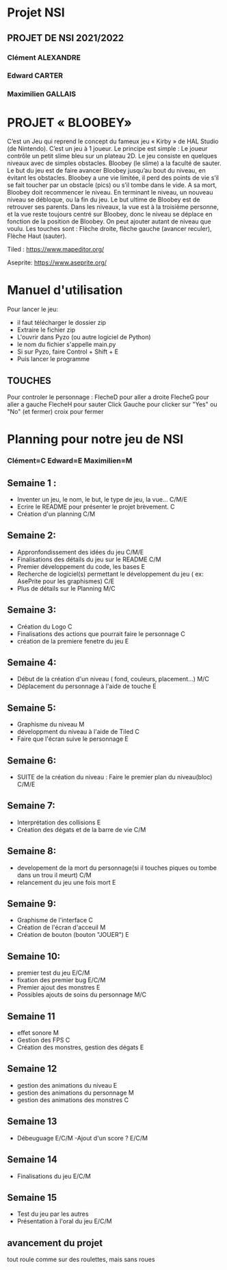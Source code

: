 # Projet NSI
## PROJET DE NSI 2021/2022 
### Clément ALEXANDRE
### Edward CARTER 
### Maximilien GALLAIS

# PROJET « BLOOBEY»

C’est un Jeu qui reprend le concept du fameux jeu « Kirby » de HAL Studio (de Nintendo). C’est un jeu à 1 joueur. Le principe est simple : Le joueur contrôle un petit slime bleu sur un plateau 2D. Le jeu consiste en quelques niveaux avec de simples obstacles. Bloobey (le slime) a la faculté de sauter. Le but du jeu est de faire avancer Bloobey jusqu’au bout du niveau, en évitant les obstacles. Bloobey a une vie limitée, il perd des points de vie s’il se fait toucher par un obstacle (pics) ou s’il tombe dans le vide. A sa mort, Bloobey doit recommencer le niveau. En terminant le niveau, un nouveau niveau se débloque, ou la fin du jeu. Le but ultime de Bloobey est de retrouver ses parents. Dans les niveaux, la vue est à la troisième personne, et la vue reste toujours centré sur Bloobey, donc le niveau se déplace en fonction de la position de Bloobey. On peut ajouter autant de niveau que voulu. Les touches sont : Flèche droite, flèche gauche (avancer reculer), Flèche Haut (sauter).



Tiled : https://www.mapeditor.org/

Aseprite: https://www.aseprite.org/



# Manuel d'utilisation 
Pour lancer le jeu:
- il faut télécharger le dossier zip
- Extraire le fichier zip
- L'ouvrir dans Pyzo (ou autre logiciel de Python)
- le nom du fichier s'appelle main.py
- Si sur Pyzo, faire Control + Shift + E 
- Puis lancer le programme

## TOUCHES
Pour controler le personnage :
FlecheD pour aller a droite
FlecheG pour aller a gauche
FlecheH pour sauter 
Click Gauche pour clicker sur "Yes" ou "No" (et fermer)
croix pour fermer 
 



# Planning pour notre jeu de NSI

### Clément=C Edward=E Maximilien=M

## Semaine 1 :
  - Inventer un jeu, le nom, le but, le type de jeu, la vue... C/M/E
  - Ecrire le README pour présenter le projet brèvement.    C
  - Création d'un planning      C/M
  
 ## Semaine 2:
  - Appronfondissement des idées du jeu            C/M/E
  - Finalisations des détails du jeu sur le README       C/M
  - Premier développement du code, les bases         E
  - Recherche de logiciel(s) permettant le développement du jeu ( ex: AsePrite pour les graphismes)      C/E
  - Plus de détails sur le Planning      M/C
 
 ## Semaine 3:
  - Création du Logo                 C
  - Finalisations des actions que pourrait faire le personnage      C
  - création de la premiere fenetre du jeu       E
  
  ## Semaine 4:
   - Début de la création d'un niveau ( fond, couleurs, placement...)       M/C
   - Déplacement du personnage à l'aide de touche            E
  
  ## Semaine 5:
  - Graphisme du niveau             M
  - développment du niveau à l'aide de Tiled    C
  - Faire que l'écran suive le personnage        E
  
  ## Semaine 6:
   - SUITE de la création du niveau : Faire le premier plan du niveau(bloc)       C/M/E
    
 ## Semaine 7:
   - Interprétation des collisions            E
   - Création des dégats et de la barre de vie              C/M

 ## Semaine 8:
   - developement de la mort du personnage(si il touches piques ou tombe dans un trou il meurt)      C/M
   - relancement du jeu une fois mort                   E
  
 ## Semaine 9:
   - Graphisme de l'interface                   C
   - Création de l'écran d'acceuil               M
   - Création de bouton (bouton "JOUER")          E
 
 
 ## Semaine 10: 
   - premier test du jeu                E/C/M
   - fixation des premier bug           E/C/M
   - Premier ajout des monstres         E
   - Possibles ajouts de soins du personnage    M/C

## Semaine 11 
  - effet sonore     M
  - Gestion des FPS   C
  - Création des monstres, gestion des dégats   E
  

## Semaine 12
 - gestion des animations du niveau    E
 - gestion des animations du personnage   M
 - gestion des animations des monstres   C
 
 ## Semaine 13 
  - Débeuguage    E/C/M
  -Ajout d'un score ?   E/C/M
  
  ## Semaine 14 
  - Finalisations du jeu    E/C/M
  
  ## Semaine 15
  - Test du jeu par les autres   
  - Présentation à l'oral du jeu     E/C/M


## avancement du projet
 tout roule comme sur des roulettes, mais sans roues



                    
